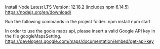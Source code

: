 Install Node Latest LTS Version: 12.18.2 (includes npm 6.14.5)
https://nodejs.org/en/download/

Run the following commands in the project folder:
npm install
npm start

In order to use the goole maps api, please insert a valid Google API key in the file googleMapsSetting.
https://developers.google.com/maps/documentation/embed/get-api-key
